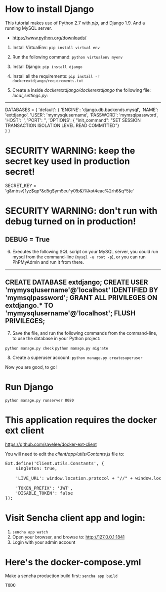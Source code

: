 # How to install Django

This tutorial makes use of Python 2.7 with *pip*, and Django 1.9.
And a running MySQL server.

* https://www.python.org/downloads/

1. Install VirtualEnv:
`pip install virtual env`

2. Run the following command:
`python virtualenv myenv`

3. Install Django:
`pip install django`

4. Install all the requirements:
`pip install -r dockerextdjango/requirements.txt`

5. Create a inside *dockerextdjango/dockerextdjango* the following file:
*local_settings.py*:

---
DATABASES = {
    'default': {
        'ENGINE': 'django.db.backends.mysql',
        'NAME': 'extdjango',
        'USER': 'mymysqlusername',
        'PASSWORD': 'mymsqlpassword',
        'HOST': '',
        'PORT': '',
        'OPTIONS': { "init_command": "SET SESSION TRANSACTION ISOLATION LEVEL READ COMMITTED"}   
    }
}

# SECURITY WARNING: keep the secret key used in production secret!
SECRET_KEY = 'g&mbsv)1yz$qp*&d5g$ym5eu^y0!b&)%kot4eac%2rh6&q*5(e'

# SECURITY WARNING: don't run with debug turned on in production!
DEBUG = True
---

6. Executes the following SQL script on your MySQL server, you could
run mysql from the command-line (`mysql -u root -p`), or you can run PhPMyAdmin and run it from there.

----
CREATE DATABASE extdjango;
CREATE USER 'mymysqlusername'@'localhost' IDENTIFIED BY 'mymsqlpassword';
GRANT ALL PRIVILEGES ON extdjango.* TO 'mymysqlusername'@'localhost';
FLUSH PRIVILEGES;
----

7. Save the file, and run the following commands from the command-line, to use the database in your Python project:

`python manage.py check`
`python manage.py migrate`

8. Create a superuser account:
`python manage.py createsuperuser`

Now you are good, to go!

# Run Django

`python manage.py runserver 8080`

# This application requires the docker ext client

https://github.com/savelee/docker-ext-client

You will need to edit the *client/app/utils/Contants.js* file to:
<pre>
Ext.define('Client.utils.Constants', {
    singleton: true,

    'LIVE_URL': window.location.protocol + "//" + window.location.host + ':8080',

    'TOKEN_PREFIX': 'JWT',
    'DISABLE_TOKEN': false
});
</pre>

# Visit Sencha client app and login:

1. `sencha app watch`
2. Open your browser, and browse to: http://127.0.0.1:1841
3. Login with your admin account

# Here's the docker-compose.yml

Make a sencha production build first:
`sencha app build`

<pre>
TODO
</pre>
